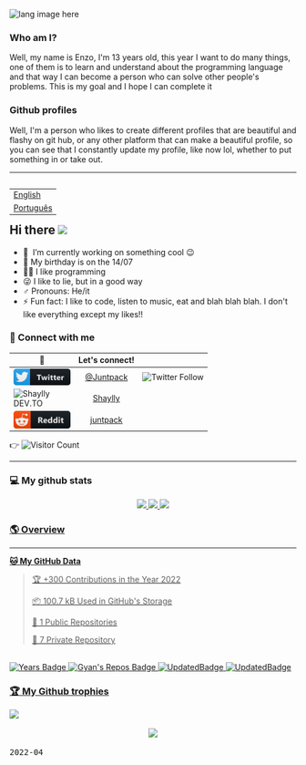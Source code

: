  <p align="left"><img width=15%" src="https://github.com/alansmathew/alansmathew/raw/master/lang.gif" alt="lang image here" /></p>

### Who am I?

Well, my name is Enzo, I'm 13 years old, this year I want to do many things, one of them is to learn and understand about the programming language and that way I can  become a person who can solve other people's problems. This is my goal and I hope I can complete it
 
 ### Github profiles
 
Well, I'm a person who likes to create different profiles that are beautiful and flashy on git hub, or any other platform that can make a beautiful profile, so you  can see that I constantly update my profile, like now lol, whether to put something in or take out.
 
<hr>

<table align="right">
 <tr><td><a href="README.md">English</a></td></tr>
 <tr><td><a href="README_pt.md">Português</a></td></tr>
</table>

 ## Hi there <img src="https://media.giphy.com/media/hvRJCLFzcasrR4ia7z/giphy.gif" width="30px"></a>

- 🔭 &nbsp;I’m currently working on something cool :wink:
- 🎉 My birthday is on the 14/07
- 👨‍💻 I like programming
- 😜 I like to lie, but in a good way
- :male_sign: Pronouns: He/it
- ⚡ Fun fact: I like to code, listen to music, eat and blah blah blah. I don't like everything except my likes!!
 
 </div>
   
  ### 🔗  Connect with me
 
| 💬        |Let's connect!|   |
|----------|:-------------:|------:|
|[<img align="left" alt="Juntpack Twitter" width="100px" src="https://raw.githubusercontent.com/8bithemant/8bithemant/master/svg/social/twitter.svg" />](https://twitter.com/Juntpack)|[@Juntpack](https://twitter.com/Juntpack)|![Twitter Follow](https://img.shields.io/twitter/follow/Juntpack?color=blue&logo=twitter&style=for-the-badge)|
| [<img align="left" alt="Shaylly DEV.TO" width="100px" src="https://img.shields.io/badge/dev.to-0A0A0A?style=for-the-badge&logo=dev.to&logoColor=white" />](https://dev.to/shaylly/) |  [Shaylly](https://dev.to/shaylly/) |  |
|[<img align="left" alt="juntpack reddit" width="100px" src="https://github.com/MikeCodesDotNET/ColoredBadges/blob/master/svg/social/reddit.svg" />](https://www.reddit.com/user/Juntpack/)|[juntpack](https://www.reddit.com/user/Juntpack/)||
 
 👉 ![Visitor Count](https://profile-counter.glitch.me/shaylly/count.svg)
 
</div>
 
<hr>

 </div>
   

 ### 💻 My github stats
 
 <div align="center">
 
  <a href="https://github.com/shaylly">
  <img height="140em" src="https://github-readme-stats.vercel.app/api?username=shaylly&show_icons=true&theme=dark&include_all_commits=true&count_private=true"/>
  <img height="140em" src="https://github-readme-stats.vercel.app/api/top-langs/?username=rafaela&layout=compact&langs_count=7&theme=dark"/>
 <img  height="140em" src="https://github-readme-streak-stats.herokuapp.com?user=Shaylly&theme=dark&hide">
 </div>

</div>
 
 ### 🌎 Overview
<hr>
 
<!--START_SECTION:waka-->
**🐱 My GitHub Data** 

> 🏆 +300 Contributions in the Year 2022
 >
> 📦 100.7 kB Used in GitHub's Storage 
 > 
> 📜 1 Public Repositories 
 > 
> 🔑 7 Private Repository 
 > 

 </div>
 
   <br>
<div>
 
  <img src="https://badges.pufler.dev/years/shaylly" alt="Years Badge"  /> 
  <img src="https://badges.pufler.dev/repos/shaylly" alt="Gyan's Repos Badge"  /> 
  <img src="https://badges.pufler.dev/commits/monthly/shaylly" alt="UpdatedBadge"  /> 
  <img src="https://badges.pufler.dev/commits/all/shaylly" alt="UpdatedBadge"  /> 
 
 
 ### 🏆 My Github trophies
 
 <img width=900 src="https://github-profile-trophy.vercel.app/?username=shaylly&column=8&theme=onedark&no-frame=true"/>
</a>
 
<p align="center">
  <img src="https://capsule-render.vercel.app/api?type=waving&color=gradient&height=60&section=footer"/>
</p>
 
  
 <kbd>2022-04</kbd>

